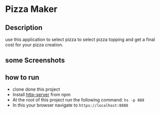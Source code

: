 # Pizza Maker

## Description
use this application to select pizza to  select pizza topping and get a final cost for your pizza creation.
## some Screenshots

## how to run
* clone done this project 
* Install [http-server](https://www.npmjs.com/) from npm
* At the root of this project run the following command: `hs -p 888`
* In this your browser navigate to 
`https://localhost:8888`
